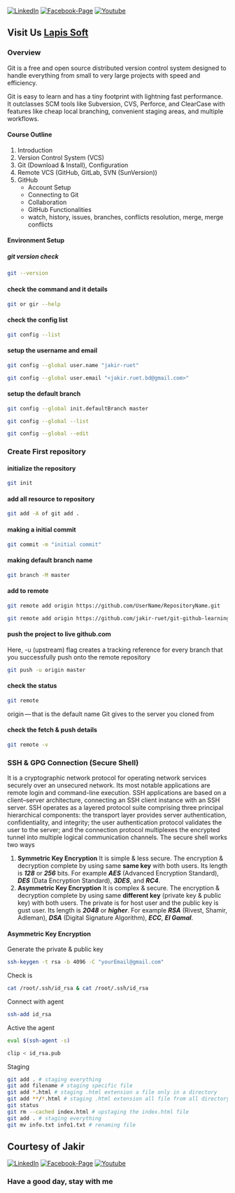 [![LinkedIn][linkedin-shield-lapissoft]][linkedin-url-lapissoft]
[![Facebook-Page][facebook-shield-lapissoft]][facebook-url-lapissoft]
[![Youtube][youtube-shield-lapissoft]][youtube-url-lapissoft]

## Visit Us [Lapis Soft](http://www.lapissoft.com)

### Overview

Git is a free and open source distributed version control system designed to handle everything from small to very large projects with speed and efficiency.

Git is easy to learn and has a tiny footprint with lightning fast performance. It outclasses SCM tools like Subversion, CVS, Perforce, and ClearCase with features like cheap local branching, convenient staging areas, and multiple workflows.

#### Course Outline

1. Introduction
2. Version Control System (VCS)
3. Git (Download & Install), Configuration
4. Remote VCS (GitHub, GitLab, SVN (SunVersion))
5. GitHub
   - Account Setup
   - Connecting to Git
   - Collaboration
   - GitHub Functionalities
   - watch, history, issues, branches, conflicts resolution, merge, merge conflicts

#### Environment Setup

##### git version check

```bash
git --version
```

#### check the command and it details

```bash
git or gir --help
```

#### check the config list

```bash
git config --list
```

#### setup the username and email

```bash
git config --global user.name "jakir-ruet"
```

```bash
git config --global user.email "<jakir.ruet.bd@gmail.com>"
```

#### setup the default branch

```bash
git config --global init.defaultBranch master
```
```bash
git config --global --list
```
```bash
git config --global --edit
```

### Create First repository

#### initialize the repository

```bash
git init
```

#### add all resource to repository

```bash
git add -A of git add .
```

#### making a initial commit

```bash
git commit -m "initial commit"
```

#### making default branch name

```bash
git branch -M master
```

#### add to remote

```bash
git remote add origin https://github.com/UserName/RepositoryName.git
```

```bash
git remote add origin https://github.com/jakir-ruet/git-github-learning.git
```

#### push the project to live github.com

Here, -u (upstream) flag creates a tracking reference for every branch that you successfully push onto the remote repository

```bash
git push -u origin master
```

#### check the status

```bash
git remote
```

origin — that is the default name Git gives to the server you cloned from

#### check the fetch & push details

```bash
git remote -v
```

### SSH & GPG Connection (Secure Shell)

It is a cryptographic network protocol for operating network services securely over an unsecured network. Its most notable applications are remote login and command-line execution.
SSH applications are based on a client–server architecture, connecting an SSH client instance with an SSH server. SSH operates as a layered protocol suite comprising three principal hierarchical components: the transport layer provides server authentication, confidentiality, and integrity; the user authentication protocol validates the user to the server; and the connection protocol multiplexes the encrypted tunnel into multiple logical communication channels. The secure shell works two ways

1. **Symmetric Key Encryption**
It is simple & less secure. The encryption & decryption complete by using same **same key** with both users. Its length is ***128*** or ***256*** bits. For example ***AES*** (Advanced Encryption Standard), ***DES*** (Data Encryption Standard), ***3DES***, and ***RC4***.
2. **Asymmetric Key Encryption**
It is complex & secure. The encryption & decryption complete by using same **different key** (private key & public key) with both users. The private is for host user and the public key is gust user. Its length is ***2048*** or ***higher***. For example ***RSA*** (Rivest, Shamir, Adleman), ***DSA*** (Digital Signature Algorithm), ***ECC***, ***El Gamal***.

#### Asymmetric Key Encryption

Generate the private & public key

```bash
ssh-keygen -t rsa -b 4096 -C "yourEmail@gmail.com"
```

Check is 

```bash
cat /root/.ssh/id_rsa & cat /root/.ssh/id_rsa
```

Connect with agent

```bash
ssh-add id_rsa
```

Active the agent

```bash
eval $(ssh-agent -s)
```

```bash
clip < id_rsa.pub
```
Staging
```bash
git add . # staging everything
git add filename # staging specific file
git add *.html # staging .html extension a file only in a directory
git add **/*.html # staging .html extension all file from all directory
git status
git rm --cached index.html # upstaging the index.html file
git add . # staging everything
git mv info.txt info1.txt # renaming file
```

## Courtesy of Jakir

[![LinkedIn][linkedin-shield-jakir]][linkedin-url-jakir]
[![Facebook-Page][facebook-shield-jakir]][facebook-url-jakir]
[![Youtube][youtube-shield-jakir]][youtube-url-jakir]

### Have a good day, stay with me
<!-- Personal profile -->

[linkedin-shield-jakir]: https://img.shields.io/badge/linkedin-%230077B5.svg?style=for-the-badge&logo=linkedin&logoColor=white
[linkedin-url-jakir]: https://www.linkedin.com/in/jakir-ruet/
[facebook-shield-jakir]: https://img.shields.io/badge/Facebook-%231877F2.svg?style=for-the-badge&logo=Facebook&logoColor=white
[facebook-url-jakir]: https://www.facebook.com/jakir-ruet/
[youtube-shield-jakir]: https://img.shields.io/badge/YouTube-%23FF0000.svg?style=for-the-badge&logo=YouTube&logoColor=white
[youtube-url-jakir]: https://www.youtube.com/@mjakaria-ruet/featured

<!-- Company profile -->

[linkedin-shield-lapissoft]: https://img.shields.io/badge/linkedin-%230077B5.svg?style=for-the-badge&logo=linkedin&logoColor=white
[linkedin-url-lapissoft]: https://www.linkedin.com/company/lapis-soft/
[facebook-shield-lapissoft]: https://img.shields.io/badge/Facebook-%231877F2.svg?style=for-the-badge&logo=Facebook&logoColor=white
[facebook-url-lapissoft]: https://www.facebook.com/GoLapisSoft/
[youtube-shield-lapissoft]: https://img.shields.io/badge/YouTube-%23FF0000.svg?style=for-the-badge&logo=YouTube&logoColor=white
[youtube-url-lapissoft]: https://www.youtube.com/@LapisSoft/featured
